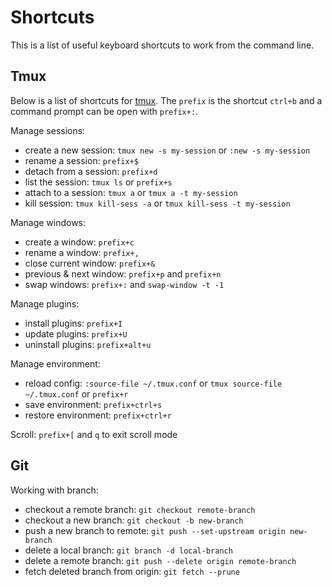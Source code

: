 # Shortcuts

This is a list of useful keyboard shortcuts to work from the command line.

## Tmux

Below is a list of shortcuts for [tmux](https://github.com/tmux/tmux).
The `prefix` is the shortcut `ctrl+b` and a command prompt can be open with `prefix+:`.

Manage sessions:

- create a new session: `tmux new -s my-session` or `:new -s my-session`
- rename a session: `prefix+$`
- detach from a session: `prefix+d`
- list the session: `tmux ls` or `prefix+s`
- attach to a session: `tmux a` or `tmux a -t my-session`
- kill session: `tmux kill-sess -a` or `tmux kill-sess -t my-session`

Manage windows:

- create a window: `prefix+c`
- rename a window: `prefix+,`
- close current window: `prefix+&`
- previous & next window: `prefix+p` and `prefix+n`
- swap windows: `prefix+:` and `swap-window -t -1`

Manage plugins:

- install plugins: `prefix+I`
- update plugins: `prefix+U`
- uninstall plugins: `prefix+alt+u`

Manage environment:

- reload config: `:source-file ~/.tmux.conf` or `tmux source-file ~/.tmux.conf` or `prefix+r`
- save environment: `prefix+ctrl+s`
- restore environment: `prefix+ctrl+r`

Scroll: `prefix+[` and `q` to exit scroll mode

## Git

Working with branch:

- checkout a remote branch: `git checkout remote-branch`
- checkout a new branch: `git checkout -b new-branch`
- push a new branch to remote: `git push --set-upstream origin new-branch`
- delete a local branch: `git branch -d local-branch`
- delete a remote branch: `git push --delete origin remote-branch`
- fetch deleted branch from origin: `git fetch --prune`
